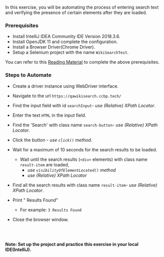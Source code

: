 In this exercise, you will be automating the process of entering search text and verifying the presence of certain elements after they are loaded.

### Prerequisites

- Install IntelliJ IDEA Community IDE  Version 2018.3.6.
- Install OpenJDK 11 and complete the configuration.
- Install a Browser Driver(Chrome Driver).
- Setup a Selenium project with the name `WikiSearchTest`.

You can refer to this [Reading Material](https://learning.ccbp.in/qa-automation-testing/course?c_id=cf952b35-27ab-4b1e-a6de-44227f22806c&s_id=f5c19277-3889-4e63-b631-c06c088d612c&t_id=6a935df7-2c93-477c-b505-3ae0aabcf9a2#31-installing-ide) to complete the above prerequisites.

### Steps to Automate

- Create a driver instance using WebDriver interface.
- Navigate to the url `https://qawikisearch.ccbp.tech/`
- Find the input field with id `searchInput`- _use (Relative) XPath Locator_.
- Enter the text `HTML` in the input field.
- Find the 'Search' with class name `search-button`- _use (Relative) XPath Locator_.
- Click the button - _use `click()` method_.
- Wait for a maximum of 10 seconds for the search results to be loaded.

    - Wait until the search results (`<div>` elements) with class name `result-item` are loaded,
    	- _use `visibilityOfElementLocated()` method_
    	- _use (Relative) XPath Locator_
- Find all the search results with class name `result-item`- _use (Relative) XPath Locator_.
- Print "<result count> Results Found"
	
	- For example: `3 Results Found`
- Close the browser window.

<br>
<br>

**Note: Set up the project and practice this exercise in your local IDE(IntelliJ).**